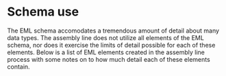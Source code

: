 # Schema use

The EML schema accomodates a tremendous amount of detail about many data types. The assembly line does not utilize all elements of the EML schema, nor does it exercise the limits of detail possible for each of these elements. Below is a list of EML elements created in the assembly line process with some notes on to how much detail each of these elements contain.

